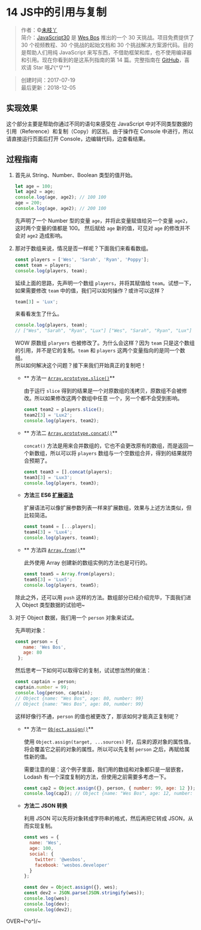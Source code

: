 # 14 JS中的引用与复制

> 作者：©[未枝丫](https://github.com/soyaine)  
> 简介：[JavaScript30](https://javascript30.com) 是 [Wes Bos](https://github.com/wesbos) 推出的一个 30 天挑战。项目免费提供了 30 个视频教程、30
> 个挑战的起始文档和 30 个挑战解决方案源代码。目的是帮助人们用纯 JavaScript 来写东西，不借助框架和库，也不使用编译器和引用。现在你看到的是这系列指南的第 14
> 篇。完整指南在 [GitHub](https://github.com/soyaine/JavaScript30)，喜欢请 Star 哦♪(^∇^*)

> 创建时间：2017-07-19    
> 最后更新：2018-12-05

## 实现效果

这个部分主要是帮助你通过不同的语句来感受在 JavaScript 中对不同类型数据的引用（Reference）和复制（Copy）的区别。由于操作在 Console 中进行，所以请直接运行页面后打开 Console，边编辑代码，边查看结果。

## 过程指南

1. 首先从 String、Number、Boolean 类型的值开始。
    ```js
    let age = 100;
    let age2 = age;
    console.log(age, age2); // 100 100
    age = 200;
    console.log(age, age2); // 200 100
    ```
   先声明了一个 Number 型的变量 `age`，并将此变量赋值给另一个变量 `age2`，这时两个变量的值都是 100。
   然后赋给 `age` 新的值，可见对 `age` 的修改并不会对 `age2` 造成影响。
2. 那对于数组来说，情况是否一样呢？下面我们来看看数组。
    ```js
    const players = ['Wes', 'Sarah', 'Ryan', 'Poppy'];
    const team = players;
    console.log(players, team);
    ```
   延续上面的思路，先声明一个数组 `players`，并将其赋值给 `team`。试想一下，如果需要修改 `team` 中的值，我们可以如何操作？或许可以这样？
    ```js
    team[3] = 'Lux';
    ```
   来看看发生了什么。
    ```js
    console.log(players, team); 
    // ["Wes", "Sarah", "Ryan", "Lux"] ["Wes", "Sarah", "Ryan", "Lux"]
    ```
   WOW 原数组 `plaryers` 也被修改了。为什么会这样？因为 `team` 只是这个数组的引用，并不是它的复制。`team` 和 `players` 这两个变量指向的是同一个数组。  
   所以如何解决这个问题？接下来我们开始真正的复制吧！
    - **
      方法一 [`Array.prototype.slice()`](https://developer.mozilla.org/zh-CN/docs/Web/JavaScript/Reference/Global_Objects/Array/slice)**

      由于运行 `slice` 得到的结果是一个对原数组的浅拷贝，原数组不会被修改。所以如果修改这两个数组中任意 一个，另一个都不会受到影响。
       ```js
       const team2 = players.slice();
       team2[3] = 'Lux2';
       console.log(players, team2); 
       ```
    - **
      方法二 [`Array.prototype.concat()`](https://developer.mozilla.org/zh-CN/docs/Web/JavaScript/Reference/Global_Objects/Array/concat)**

      `concat()` 方法是用来合并数组的，它也不会更改原有的数组，而是返回一个新数组，所以可以将 `players` 数组与一个空数组合并，得到的结果就符合预期了。
       ```js
       const team3 = [].concat(players);
       team3[3] = 'Lux3';
       console.log(players, team3); 
       ```
    - **方法三 ES6 [扩展语法](https://developer.mozilla.org/zh-CN/docs/Web/JavaScript/Reference/Operators/Spread_operator)**

      扩展语法可以像扩展参数列表一样来扩展数组，效果与上述方法类似，但比较简洁。
       ```js
       const team4 = [...players];
       team4[3] = 'Lux4';
       console.log(players, team4);
       ```
    - **
      方法四 [`Array.from()`](https://developer.mozilla.org/zh-CN/docs/Web/JavaScript/Reference/Global_Objects/Array/from)**

      此外使用 Array 创建新的数组实例的方法也是可行的。
       ```js
       const team5 = Array.from(players);
       team5[3] = 'Lux5';
       console.log(players, team5);
       ```    

   除此之外，还可以用 `push` 这样的方法。数组部分已经介绍完毕，下面我们进入 Object 类型数据的试验吧~

3. 对于 Object 数据，我们用一个 `person` 对象来试试。

   先声明对象：
   ```js
   const person = {
      name: 'Wes Bos',
      age: 80
    };
   ```

   然后思考一下如何可以取得它的复制，试试想当然的做法：
   ```js
   const captain = person;
   captain.number = 99;
   console.log(person, captain);
   // Object {name: "Wes Bos", age: 80, number: 99} 
   // Object {name: "Wes Bos", age: 80, number: 99}
   ```
   这样好像行不通，`person` 的值也被更改了，那该如何才能真正复制呢？

    - **
      方法一 [`Object.assign()`](https://developer.mozilla.org/zh-CN/docs/Web/JavaScript/Reference/Global_Objects/Object/assign)**

      使用 `Object.assign(target, ...sources)` 时，后来的源对象的属性值，将会覆盖它之前的对象的属性。所以可以先复制 `person` 之后，再赋给属性新的值。

      需要注意的是：这个例子里面，我们用的数组和对象都只是一层嵌套，Lodash 有一个深度复制的方法，但使用之前需要多考虑一下。

      ```js
      const cap2 = Object.assign({}, person, { number: 99, age: 12 });
      console.log(cap2); // Object {name: "Wes Bos", age: 12, number: 99}
      ```
    - **方法二 JSON 转换**

      利用 JSON 可以先将对象转成字符串的格式，然后再把它转成 JSON，从而实现复制。

      ```js
      const wes = {
        name: 'Wes',
        age: 100,
        social: {
          twitter: '@wesbos',
          facebook: 'wesbos.developer'
        }
      };
 
      const dev = Object.assign({}, wes);
      const dev2 = JSON.parse(JSON.stringify(wes));
      console.log(wes);
      console.log(dev);
      console.log(dev2);
      ```

OVER~\(^o^)/~

















